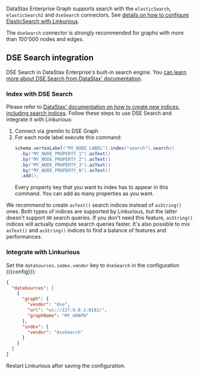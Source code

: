 DataStax Enterprise Graph supports search with the `elasticSearch`, `elasticSearch2` and `dseSearch` connectors.
See [details on how to configure ElasticSearch with Linkurious](/es-config).

The `dseSearch` connector is strongly recommended for graphs with more than 100'000 nodes and edges.

## DSE Search integration

DSE Search in DataStax Enterprise's built-in search engine.
You [can learn more about DSE Search from DataStax' documentation](http://docs.datastax.com/en/latest-dse-search/).

### Index with DSE Search

Please refer to [DataStax' documentation on how to create new indices, including search indices](https://docs.datastax.com/en/dse/5.1/dse-dev/datastax_enterprise/graph/using/createIndexes.html).
Follow these steps to use DSE Search and integrate it with Linkurious:

1. Connect via gremlin to DSE Graph
2. For each node label execute this command:
   ```java
   schema.vertexLabel("MY_NODE_LABEL").index("search").search()
     .by("MY_NODE_PROPERTY_1").asText()
     .by("MY_NODE_PROPERTY_2").asText()
     .by("MY_NODE_PROPERTY_3").asText()
     .by("MY_NODE_PROPERTY_N").asText()
     .add();
   ```
   Every property key that you want to index has to appear in this command.
   You can add as many properties as you want.

We recommend to create `asText()` search indices instead of `asString()` ones. Both types of indices
are supported by Linkurious, but the latter doesn't support `OR` search queries. If you don't need
this feature, `asString()` indices will actually compute search queries faster. It's also possible to mix
`asText()` and `asString()` indices to find a balance of features and performances.

### Integrate with Linkurious

Set the `dataSources.index.vendor` key to `dseSearch` in the configuration ({{config}}):
```json
{
  "dataSources": [
    {
      "graph": {
        "vendor": "dse",
        "url": "ws://127.0.0.1:8182/",
        "graphName": "MY_GRAPH"
      },
      "index": {
        "vendor": "dseSearch"
      }
    }
  ]
}
```

Restart Linkurious after saving the configuration.
